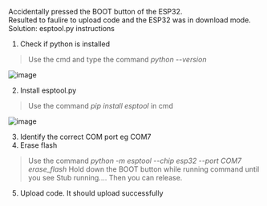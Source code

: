 Accidentally pressed the BOOT button of the ESP32. <br>
Resulted to faulire to upload code and the ESP32 was in download mode. <br>
Solution: esptool.py instructions
1. Check if python is installed
>Use the cmd and type the command *python --version* <br>

![image](https://github.com/user-attachments/assets/965ec3ff-14cb-428f-9686-a4a59f0ca699)

2. Install esptool.py
> Use the command *pip install esptool* in cmd <br>

![image](https://github.com/user-attachments/assets/6276f895-24ff-415b-8f6c-22ef216ef916)

3. Identify the correct COM port eg COM7
4. Erase flash
>Use the command *python -m esptool --chip esp32 --port COM7 erase_flash*
> Hold down the BOOT button while running command until you see Stub running.... Then you can release.
5.  Upload code. It should upload successfully
